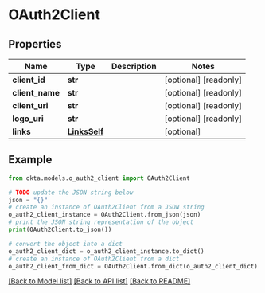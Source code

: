 # OAuth2Client


## Properties

Name | Type | Description | Notes
------------ | ------------- | ------------- | -------------
**client_id** | **str** |  | [optional] [readonly] 
**client_name** | **str** |  | [optional] [readonly] 
**client_uri** | **str** |  | [optional] [readonly] 
**logo_uri** | **str** |  | [optional] [readonly] 
**links** | [**LinksSelf**](LinksSelf.md) |  | [optional] 

## Example

```python
from okta.models.o_auth2_client import OAuth2Client

# TODO update the JSON string below
json = "{}"
# create an instance of OAuth2Client from a JSON string
o_auth2_client_instance = OAuth2Client.from_json(json)
# print the JSON string representation of the object
print(OAuth2Client.to_json())

# convert the object into a dict
o_auth2_client_dict = o_auth2_client_instance.to_dict()
# create an instance of OAuth2Client from a dict
o_auth2_client_from_dict = OAuth2Client.from_dict(o_auth2_client_dict)
```
[[Back to Model list]](../README.md#documentation-for-models) [[Back to API list]](../README.md#documentation-for-api-endpoints) [[Back to README]](../README.md)


